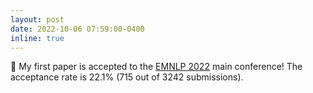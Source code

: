 ```yaml
---
layout: post
date: 2022-10-06 07:59:00-0400
inline: true
---
```


:tada: My first paper is accepted to the <a href="https://2022.emnlp.org/">EMNLP 2022</a> main conference! The acceptance rate is 22.1% (715 out of 3242 submissions).
